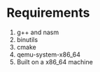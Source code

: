# Requirements

1. g++ and nasm
2. binutils
3. cmake
4. qemu-system-x86_64
5. Built on a x86_64 machine